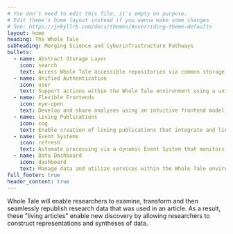 ```yaml
---
# You don't need to edit this file, it's empty on purpose.
# Edit theme's home layout instead if you wanna make some changes
# See: https://jekyllrb.com/docs/themes/#overriding-theme-defaults
layout: home
heading: The Whole Tale
subheading: Merging Science and Cyberinfrastructure Pathways
bullets:
  - name: Abstract Storage Layer
    icon: search
    text: Access Whole Tale accessible repositories via common storage interfaces with a unified namespace. 
  - name: Unified Authentication
    icon: user
    text: Support actions within the Whole Tale environment using a unified identity and flexible authentication mechanisms.
  - name: Flexible Frontends
    icon: eye-open
    text: Develop and share analyses using an intuitive frontend model (e.g., Jupyter notebooks) and leveraging integrated Python and R APIs.
  - name: Living Publications
    icon: cog
    text: Enable creation of living publications that integrate and link data, computations, and scholarly articles.
  - name: Event Systems
    icon: refresh
    text: Automate processing via a dynamic Event System that monitors changes within the ecosystem (e.g. new data published).
  - name: Data Dashboard
    icon: dashboard
    text: Manage data and utilize services within the Whole Tale environment using an intuitive and powerful data dashboard. 
full_footer: true
header_content: true
---
```


Whole Tale will enable researchers to examine, transform and then seamlessly
republish research data that was used in an article. As a result, these "living
articles" enable new discovery by allowing researchers to construct
representations and syntheses of data.
